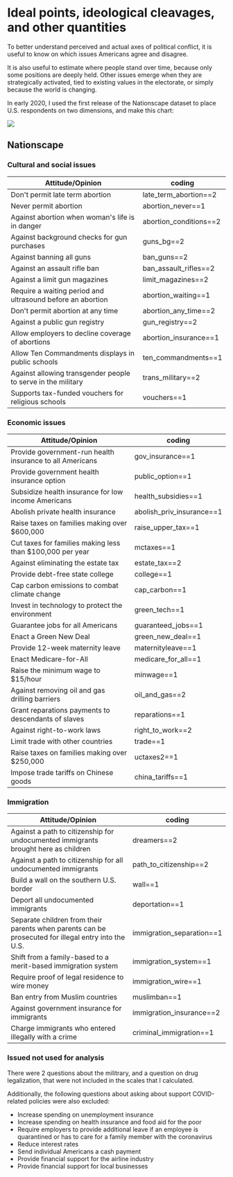# Ideal points, ideological cleavages, and other quantities 

To better understand perceived and actual axes of political conflict, it is useful to know on which issues Americans agree and disagree.

It is also useful to estimate where people stand over time, because only some positions are deeply held. Other issues emerge when they are strategically activated, tied to existing values in the electorate, or simply because the world is changing. 

In early 2020, I used the first release of the Nationscape dataset to place U.S. respondents on two dimensions, and make this chart:

![](Nationscape/Nationscape_2dimensions_2019.png)

## Nationscape

### Cultural and social issues

| Attitude/Opinion                                             | coding                 |
|--------------------------------------------------------------|------------------------|
| Don't permit late term abortion                              | late_term_abortion==2  |
| Never permit abortion                                        | abortion_never==1      |
| Against abortion when woman's life is in danger              | abortion_conditions==2 |
| Against background checks for gun purchases                  | guns_bg==2             |
| Against banning all guns                                     | ban_guns==2            |
| Against an assault rifle ban                                 | ban_assault_rifles==2  |
| Against a limit gun magazines                                | limit_magazines==2     |
| Require a waiting period and ultrasound before an abortion   | abortion_waiting==1    |
| Don't permit abortion at any time                            | abortion_any_time==2   |
| Against a public gun registry                                | gun_registry==2        |
| Allow employers to decline coverage of abortions             | abortion_insurance==1  |
| Allow Ten Commandments displays in public schools            | ten_commandments==1    |
| Against allowing transgender people to serve in the military | trans_military==2      |
| Supports tax-funded vouchers for religious schools           | vouchers==1            |

### Economic issues

| Attitude/Opinion                                          | coding                    |
|-----------------------------------------------------------|---------------------------|
| Provide government-run health insurance to all Americans  | gov_insurance==1          |
| Provide government health insurance option                | public_option==1          |
| Subsidize health insurance for low income Americans       | health_subsidies==1       |
| Abolish private health insurance                          | abolish_priv_insurance==1 |
| Raise taxes on families making over $600,000              | raise_upper_tax==1        |
| Cut taxes for families making less than $100,000 per year | mctaxes==1                |
| Against eliminating the estate tax                        | estate_tax==2             |
| Provide debt-free state college                           | college==1                |
| Cap carbon emissions to combat climate change             | cap_carbon==1             |
| Invest in technology to protect the environment           | green_tech==1             |
| Guarantee jobs for all Americans                          | guaranteed_jobs==1        |
| Enact a Green New Deal                                    | green_new_deal==1         |
| Provide 12-week maternity leave                           | maternityleave==1         |
| Enact Medicare-for-All                                    | medicare_for_all==1       |
| Raise the minimum wage to $15/hour                        | minwage==1                |
| Against removing oil and gas drilling barriers            | oil_and_gas==2            |
| Grant reparations payments to descendants of slaves       | reparations==1            |
| Against right-to-work laws                                | right_to_work==2          |
| Limit trade with other countries                          | trade==1                  |
| Raise taxes on families making over $250,000              | uctaxes2==1               |
| Impose trade tariffs on Chinese goods                     | china_tariffs==1          |

### Immigration

| Attitude/Opinion                                                                                    | coding                    |
|-----------------------------------------------------------------------------------------------------|---------------------------|
| Against a path to citizenship for undocumented immigrants brought here as children                  | dreamers==2               |
| Against a path to citizenship for all undocumented immigrants                                       | path_to_citizenship==2    |
| Build a wall on the southern U.S. border                                                            | wall==1                   |
| Deport all undocumented immigrants                                                                  | deportation==1            |
| Separate children from their parents when parents can be prosecuted for illegal entry into the U.S. | immigration_separation==1 |
| Shift from a family-based to a merit-based immigration system                                       | immigration_system==1     |
| Require proof of legal residence to wire money                                                      | immigration_wire==1       |
| Ban entry from Muslim countries                                                                     | muslimban==1              |
| Against government insurance for immigrants                                                         | immigration_insurance==2  |
| Charge immigrants who entered illegally with a crime                                                | criminal_immigration==1   |

### Issued not used for analysis

There were 2 questions about the militrary, and a question on drug legalization, that were not included in the scales that I calculated.

Additionally, the following questions about asking about support COVID-related policies were also excluded:

- Increase spending on unemployment insurance
- Increase spending on health insurance and food aid for the poor
- Require employers to provide additional leave if an employee is quarantined or has to care for a family member with the coronavirus
- Reduce interest rates
- Send individual Americans a cash payment
- Provide financial support for the airline industry
- Provide financial support for local businesses
